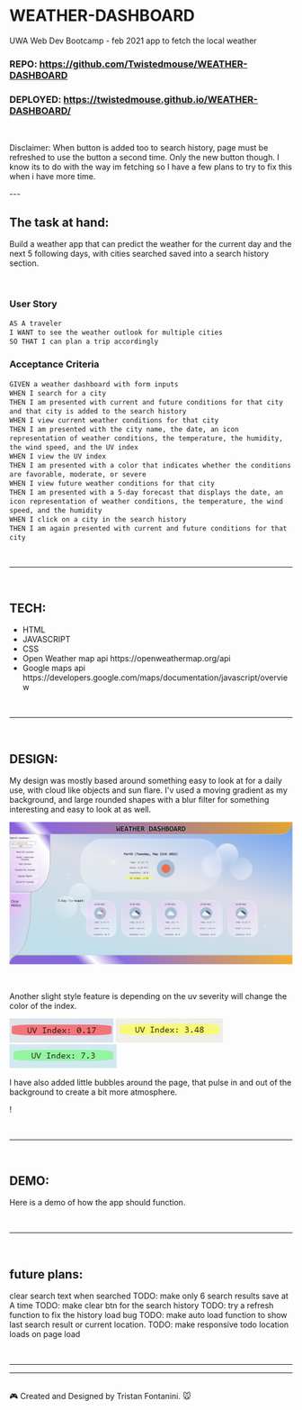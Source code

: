 # WEATHER-DASHBOARD
UWA Web Dev Bootcamp - feb 2021
app to fetch the local weather

### REPO: https://github.com/Twistedmouse/WEATHER-DASHBOARD
### DEPLOYED: https://twistedmouse.github.io/WEATHER-DASHBOARD/

<br>

<p>Disclaimer: When button is added too to search history, page must be refreshed to use the button a second time. Only the new button though. I know its to do with the way im fetching so I have a few plans to try to fix this when i have more time.  
</p>
---
<br>

## The task at hand:

Build a weather app that can predict the weather for the current day and the next 5 following days, with cities searched saved into a search history section. 

<br>

### User Story

```
AS A traveler
I WANT to see the weather outlook for multiple cities
SO THAT I can plan a trip accordingly
```

### Acceptance Criteria

```
GIVEN a weather dashboard with form inputs
WHEN I search for a city
THEN I am presented with current and future conditions for that city and that city is added to the search history
WHEN I view current weather conditions for that city
THEN I am presented with the city name, the date, an icon representation of weather conditions, the temperature, the humidity, the wind speed, and the UV index
WHEN I view the UV index
THEN I am presented with a color that indicates whether the conditions are favorable, moderate, or severe
WHEN I view future weather conditions for that city
THEN I am presented with a 5-day forecast that displays the date, an icon representation of weather conditions, the temperature, the wind speed, and the humidity
WHEN I click on a city in the search history
THEN I am again presented with current and future conditions for that city
```

<br>

---

<br>

## TECH:

<ul>
<li> HTML </li>
<li> JAVASCRIPT </li>
<li> CSS </li>
<li> Open Weather map api https://openweathermap.org/api </li>
<li> Google maps api https://developers.google.com/maps/documentation/javascript/overview </li>
</ul>

<br>

---

<br>

## DESIGN: 

<p> My design was mostly based around something easy to look at for a daily use, with cloud like objects and sun flare. I'v used a 
moving gradient as my background, and large rounded shapes with a blur filter for something interesting and easy to look at as well. </p>

![](assests/screenshots/page_design.png)

<br>

<p>Another slight style feature is depending on the uv severity will change the color of the index.</p>

![](assests/screenshots/uvRed.png)
![](assests/screenshots/uvYellow.png)
![](assests/screenshots/uvGreen.png)

<p>I have also added little bubbles around the page, that pulse in and out of the background to create a bit more atmosphere.  </p>

!

<br>

---

<br>

## DEMO:

<p>Here is a demo of how the app should function.</p>



<br>

---

<br>

## future plans:
clear search text when searched
TODO: make only 6 search results save at A time 
TODO: make clear btn for the search history 
TODO: try a refresh function to fix the history load bug 
TODO: make auto load function to show last search result or current location.
TODO: make responsive 
todo location loads on page load 

<br>

---

---

<br>

<footer>🎮 Created and Designed by Tristan Fontanini. 🐭</footer>
